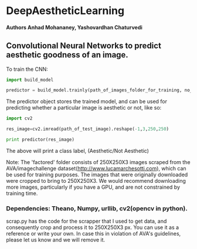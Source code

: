 # DeepAestheticLearning

#### Authors Anhad Mohananey, Yashovardhan Chaturvedi

## Convolutional Neural Networks to predict aesthetic goodness of an image.

To train the CNN:

```python
import build_model

predictor = build_model.trainly(path_of_images_folder_for_training, no_of_epochs)
```
The predictor object stores the trained model, and can be used for predicting whether a particular image is aesthetic or not, like so:
```python
import cv2

res_image=cv2.imread(path_of_test_image).reshape(-1,3,250,250)

print predictor(res_image)
```
The above will print a class label, (Aesthetic/Not Aesthetic)

Note: The 'factored' folder consists of 250X250X3 images scraped from the AVA/imagechallenge dataset(http://www.lucamarchesotti.com), which can be used for training purposes. The images that were originally downloaded were cropped to bring to 250X250X3. We would recommend downloading more images, particularly if you have a GPU, and are not constrained by training time.

### Dependencies: Theano, Numpy, urllib, cv2(opencv in python).  

scrap.py has the code for the scrapper that I used to get data, and consequently crop and process it to 250X250X3 px. You can use it as a reference or write your own. In case this in violation of AVA's guidelines, please let us know and we will remove it.
